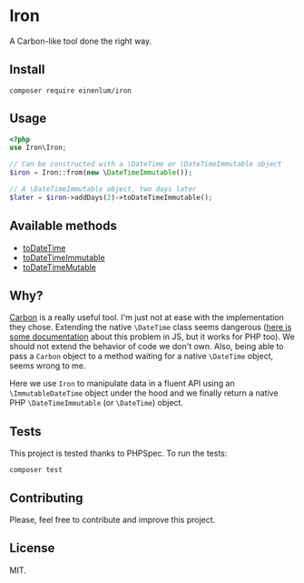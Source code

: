 # Iron

A Carbon-like tool done the right way.

## Install

`composer require einenlum/iron`

## Usage

```php
<?php
use Iron\Iron;

// Can be constructed with a \DateTime or \DateTimeImmutable object
$iron = Iron::from(new \DateTimeImmutable());

// A \DateTimeImmutable object, two days later
$later = $iron->addDays(2)->toDateTimeImmutable();
```

## Available methods

- [toDateTime](<doc/methods.md#toDateTime()>)
- [toDateTimeImmutable](<doc/methods.md#toDateTimeImmutable()>)
- [toDateTimeMutable](<doc/methods.md#toDateTimeMutable()>)

## Why?

[Carbon](https://github.com/briannesbitt/Carbon) is a really useful tool. I'm just not at ease with the implementation they chose. Extending the native `\DateTime` class seems dangerous ([here is some documentation](https://github.com/getify/You-Dont-Know-JS/blob/master/types%20%26%20grammar/apA.md#native-prototypes) about this problem in JS, but it works for PHP too). We should not extend the behavior of code we don't own. Also, being able to pass a `Carbon` object to a method waiting for a native `\DateTime` object, seems wrong to me.

Here we use `Iron` to manipulate data in a fluent API using an `\ImmutableDateTime` object under the hood and we finally return a native PHP `\DateTimeImmutable` (or `\DateTime`) object.

## Tests

This project is tested thanks to PHPSpec. To run the tests:

`composer test`

## Contributing

Please, feel free to contribute and improve this project.

## License

MIT.
